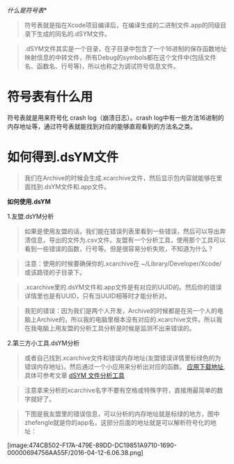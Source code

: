 *什么是符号表**

> 符号表就是指在Xcode项目编译后，在编译生成的二进制文件.app的同级目录下生成的同名的.dSYM文件。

> .dSYM文件其实是一个目录，在子目录中包含了一个16进制的保存函数地址映射信息的中转文件，所有Debug的symbols都在这个文件中(包括文件名、函数名、行号等)，所以也称之为调试符号信息文件。

# 符号表有什么用

符号表就是用来符号化 crash log（崩溃日志）。crash log中有一些方法16进制的内存地址等，通过符号表就能找到对应的能够直观看到的方法名之类。

# 如何得到.dsYM文件

> 我们在Archive的时候会生成.xcarchive文件，然后显示包内容就能够在里面找到.dsYM文件和.app文件。

**如何使用.dsYM**

1.友盟.dsYM分析

> 如果是使用友盟的话，我们能在错误列表里看到一些错误，然后可以导出奔溃信息，导出的文件为.csv文件。友盟有一个分析工具，使用那个工具可以看到一些错误的函数，行号等。但是很容易分析失败，不知道为什么？

> 注意：使用的时候要确保你的.xcarchive在 ~/Library/Developer/Xcode/或该路径的子目录下。

> .xcarchive里的.dsYM文件和.app文件是有对应的UUID的。然后你的错误详情里也是有UUID，只有当UUID相等时才能分析对。

> 我犯的错误：因为我们是两个人开发，Archive的时候都是在另一个人的电脑上Archive的，所以我的电脑里根本没有对应的.xcarchive文件。所以我在我电脑上用友盟的分析工具分析是时候是监测不出来错误的。

2.第三方小工具.dsYM分析

> 或者自己找到.xcarchive文件和错误内存地址(友盟错误详情里标绿色的为错误内存地址)。然后通过一个小应用来分析出对应的函数。 [应用下载地址](http://pan.baidu.com/s/1bnkxPvT),具体可参考文章 [dSYM 文件分析工具](http://www.cocoachina.com/ios/20141219/10694.html)

> 注意拿来分析的xcarchive名字不要有空格或特殊字符，直接用最简单的数字就好了。

> 下图是我友盟里的错误信息，可以分析的内存地址就是标绿的地方，图中zhefengle就是你的app名，这部分后面的地址就是可以解析符号化的地址：

[image:474CB502-F17A-479E-89DD-DC19851A9710-1690-00000694756AA55F/2016-04-12-6.06.38.png]
